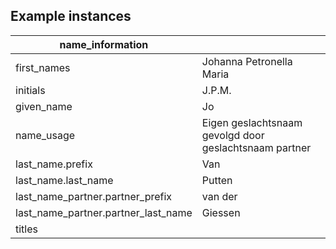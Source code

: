 ## Example instances

| name_information |                   |
|------------------|-------------------|
| first_names | Johanna Petronella Maria |
| initials | J.P.M. |
| given_name | Jo |
| name_usage | Eigen geslachtsnaam gevolgd door geslachtsnaam partner |
| last_name.prefix | Van |
| last_name.last_name | Putten |
| last_name_partner.partner_prefix | van der |
| last_name_partner.partner_last_name | Giessen |
| titles | |